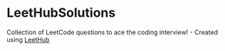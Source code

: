 # LeetHubSolutions
Collection of LeetCode questions to ace the coding interview! - Created using [LeetHub](https://github.com/QasimWani/LeetHub)
